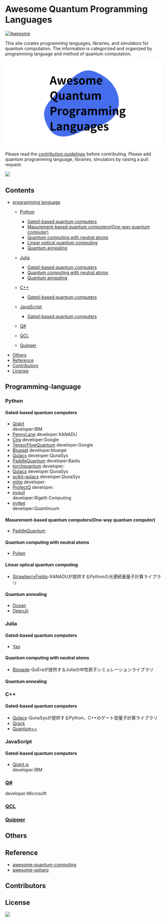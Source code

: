 # Awesome Quantum Programming Languages

[![Awesome](https://cdn.rawgit.com/sindresorhus/awesome/d7305f38d29fed78fa85652e3a63e154dd8e8829/media/badge.svg)](https://github.com/sindresorhus/awesome)

This site curates programming languages, libraries, and simulators for quantum computation. The information is categorized and organized by programming language and method of quantum computation.  

![logo](image/aqpl_logo4.png)  

Please read the [contribution guidelines](https://github.com/fuyu-quant/awesome-quantum-programming-languages/blob/main/contributing.md) before contributing. Please add quantum programming language, libraries, simulators by raising a pull request.


<a href="https://gitlab.com/nexa/nexa">
<img src="https://img.shields.io/badge/License-CC--0-blue.svg" /></a>

## Contents
* [programming language](#Programming-language)
    * [Python](#Python)
        * [Gated-based quantum computers](#gated-based-quantum-computers)
        * [Masurement-based quantum computers(One-way quantum computer)](#masurement-based-quantum-computersone-way-quantum-computer)
        * [Quantum computing with neutral atoms](#quantum-computing-with-neutral-atoms)
        * [Linear optical quantum computing](#linear-optical-quantum-computing)
        * [Quantum annealing](#quantum-annealing)

    * [Julia](#Julia)
        * [Gated-based quantum computers](#gated-based-quantum-computers-1)
        * [Quantum computing with neutral atoms](#quantum-computing-with-neutral-atoms-1)
        * [Quantum annealing](#quantum-annealing-1)

    * [C++](#c)
        * [Gated-based quantum computers](#gated-based-quantum-computers-2)
    * [JavaScript](#javascript)
        * [Gated-based quantum computers](#gated-based-quantum-computers-3)
    * [Q#](#qhttpslearnmicrosoftcomen-gbazurequantumviewqsharp-preview)
    * [QCL](#qclhttptphtuwienacatoemerqclhtml)
    * [Quipper](#quipperhttpswwwmathstatdalcaselingerquipper)
* [Others](#others)
* [Reference](#reference)
* [Contributors](#contributors)
* [License](#license)


## Programming-language


### Python
#### Gated-based quantum computers

- [Qiskit](https://qiskit.org/)  
developer:IBM
- [PennyLane](https://pennylane.ai/)
developer:XANADU
- [Cirq](https://quantumai.google/cirq)
developer:Google
- [TensorFlowQuantum](https://www.tensorflow.org/quantum)
developer:Google
- [Blueqat](https://blueqat.readthedocs.io/en/latest/)
developer:blueqat
- [Qulacs](http://docs.qulacs.org/en/latest/)
developer:QunaSys
- [PaddleQuantum](https://qml.baidu.com/)
developer:Baidu
- [torchquantum](https://github.com/mit-han-lab/torchquantum)
developer:
- [Qulacs](http://docs.qulacs.org/en/latest/)
developer:QunaSys
- [scikit-qulacs](https://qulacs-osaka.github.io/scikit-qulacs/index.html)
developer:QunaSys
- [mitiq](https://mitiq.readthedocs.io/en/stable/)
developer:
- [ProfectQ](https://github.com/ProjectQ-Framework/ProjectQ)
developer:
- [pyquil](https://github.com/rigetti/pyquil)  
developer:Rigetti Computing
- [pytket](https://cqcl.github.io/tket/pytket/api/index.html)  
developer:Quantinuum



#### Masurement-based quantum computers(One-way quantum computer)
- [PaddleQuantum](https://qml.baidu.com/tutorials/measurement-based-quantum-computation/mbqc-quick-start-guide.html)

#### Quantum computing with neutral atoms
- [Pulser](https://pulser.readthedocs.io/en/stable/index.html)

#### Linear optical quantum computing
- [StrawberryFields](https://strawberryfields.ai/)-XANADUが提供するPythonの光連続量量子計算ライブラリ

#### Quantum annealing
- [Ocean](https://docs.ocean.dwavesys.com/en/stable/packages.html)
- [OpenJij](https://github.com/OpenJij/OpenJij)




### Julia

#### Gated-based quantum computers
- [Yao](https://yaoquantum.org/)

#### Quantum computing with neutral atoms
- [Bloqade](https://queracomputing.github.io/Bloqade.jl/dev/)-QuEraが提供するJuliaの中性原子シミュレーションライブラリ

#### Quantum annealing





### C++
#### Gated-based quantum computers
- [Qulacs](http://docs.qulacs.org/en/latest/)-QunaSysが提供するPython，C++のゲート型量子計算ライブラリ
- [Qrack](https://vm6502q.readthedocs.io/en/latest/)
- [Quantum++](https://github.com/softwareQinc/qpp)




### JavaScript
#### Gated-based quantum computers
- [Qiskit.js](https://github.com/qiskit-community/qiskit-js)  
developer:IBM




### [Q#](https://learn.microsoft.com/en-gb/azure/quantum/?view=qsharp-preview)
developer:Microsoft


### [QCL](http://tph.tuwien.ac.at/~oemer/qcl.html)


### [Quipper](https://www.mathstat.dal.ca/~selinger/quipper/)



## Others



## Reference
- [awesome-quantum-computing](https://github.com/desireevl/awesome-quantum-computing#readme)
- [awesome-qsharp](https://github.com/ebraminio/awesome-qsharp#readme)



## Contributors



## License
<a href="https://gitlab.com/nexa/nexa">
<img src="https://img.shields.io/badge/License-CC--0-blue.svg" /></a>


